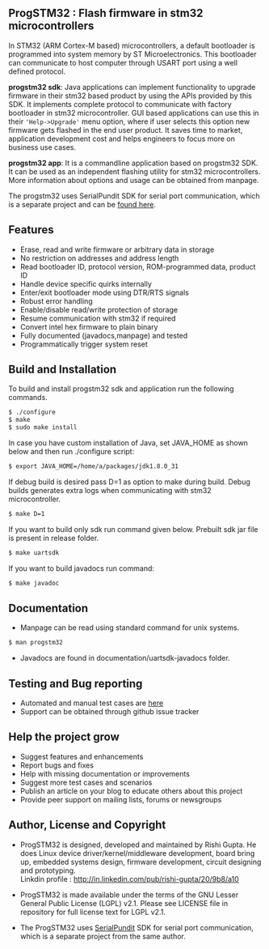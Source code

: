 ProgSTM32 : Flash firmware in stm32 microcontrollers
-----------------------------------

In STM32 (ARM Cortex-M based) microcontrollers, a default bootloader is programmed into system memory by ST Microelectronics. This bootloader can communicate to host computer through USART port using a well defined protocol.

**progstm32 sdk**: Java applications can implement functionality to upgrade firmware in their stm32 based product by using the APIs provided by this SDK. It implements complete protocol to communicate with factory bootloader in stm32 microcontroller. GUI based applications can use this in their `'Help->Upgrade'` menu option, where if user selects this option new firmware gets flashed in the end user product. It saves time to market, application development cost and helps engineers to focus more on business use cases.

**progstm32 app**: It is a commandline application based on progstm32 SDK. It can be used as an independent flashing utility for stm32 microcontrollers. More information about options and usage can be obtained from manpage.

The progstm32 uses SerialPundit SDK for serial port communication, which is a separate project and can be [found here](https://github.com/RishiGupta12/SerialPundit).

## Features
- Erase, read and write firmware or arbitrary data in storage
- No restriction on addresses and address length
- Read bootloader ID, protocol version, ROM-programmed data, product ID
- Handle device specific quirks internally
- Enter/exit bootloader mode using DTR/RTS signals
- Robust error handling
- Enable/disable read/write protection of storage
- Resume communication with stm32 if required
- Convert intel hex firmware to plain binary
- Fully documented (javadocs,manpage) and tested
- Programmatically trigger system reset

## Build and Installation
To build and install progstm32 sdk and application run the following commands.

```sh
$ ./configure
$ make
$ sudo make install
```

In case you have custom installation of Java, set JAVA_HOME as shown below and then run ./configure script:
```sh
$ export JAVA_HOME=/home/a/packages/jdk1.8.0_31
```

If debug build is desired pass D=1 as option to make during build. Debug builds generates extra logs when communicating with stm32 microcontroller.
```sh
$ make D=1
```

If you want to build only sdk run command given below. Prebuilt sdk jar file is present in release folder.
```sh
$ make uartsdk
```

If you want to build javadocs run command:
```sh
$ make javadoc
```

## Documentation
- Manpage can be read using standard command for unix systems.
```sh
$ man progstm32
```
- Javadocs are found in documentation/uartsdk-javadocs folder.

## Testing and Bug reporting
- Automated and manual test cases are [here](tests)
- Support can be obtained through github issue tracker

## Help the project grow
- Suggest features and enhancements
- Report bugs and fixes
- Help with missing documentation or improvements
- Suggest more test cases and scenarios
- Publish an article on your blog to educate others about this project
- Provide peer support on mailing lists, forums or newsgroups

## Author, License and Copyright
- ProgSTM32 is designed, developed and maintained by Rishi Gupta. He does Linux device driver/kernel/middleware development, board bring up, embedded systems design, firmware development, circuit designing and prototyping.     
  Linkdin profile : http://in.linkedin.com/pub/rishi-gupta/20/9b8/a10    
  
- ProgSTM32 is made available under the terms of the GNU Lesser General Public License (LGPL) v2.1. Please see LICENSE file in repository for full license text for LGPL v2.1.

- The ProgSTM32 uses [SerialPundit](https://github.com/RishiGupta12/SerialPundit) SDK for serial port communication, which is a separate project from the same author.
